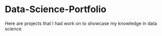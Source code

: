 # Data-Science-Portfolio
Here are projects that I had work on to showcase my knowledge in data science

